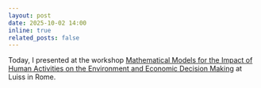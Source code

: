 ```yaml
---
layout: post
date: 2025-10-02 14:00
inline: true
related_posts: false
---
```


Today, I presented at the workshop [Mathematical Models for the Impact of Human Activities on the Environment and Economic Decision Making](https://sites.google.com/view/workshopprin20223pnj8k/) at Luiss in Rome.